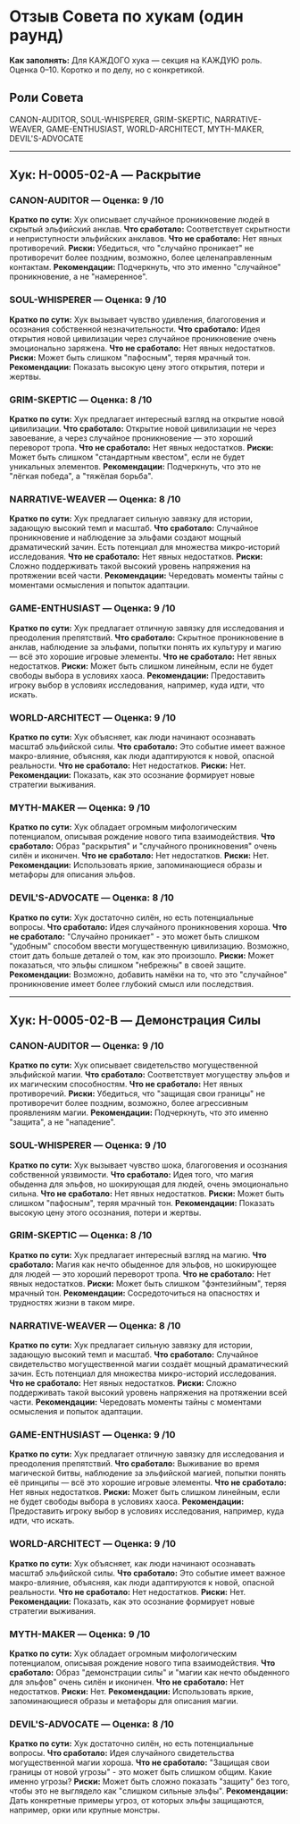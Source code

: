# Отзыв Совета по хукам (один раунд)

**Как заполнять:** Для КАЖДОГО хука — секция на КАЖДУЮ роль. Оценка 0–10. Коротко и по делу, но с конкретикой.

## Роли Совета
CANON-AUDITOR, SOUL-WHISPERER, GRIM-SKEPTIC, NARRATIVE-WEAVER, GAME-ENTHUSIAST, WORLD-ARCHITECT, MYTH-MAKER, DEVIL'S-ADVOCATE

---

## Хук: H-0005-02-A — Раскрытие

### CANON-AUDITOR — Оценка: 9 /10
**Кратко по сути:** Хук описывает случайное проникновение людей в скрытый эльфийский анклав.
**Что сработало:** Соответствует скрытности и неприступности эльфийских анклавов.
**Что не сработало:** Нет явных противоречий.
**Риски:** Убедиться, что "случайно проникает" не противоречит более поздним, возможно, более целенаправленным контактам.
**Рекомендации:** Подчеркнуть, что это именно "случайное" проникновение, а не "намеренное".

### SOUL-WHISPERER — Оценка: 9 /10
**Кратко по сути:** Хук вызывает чувство удивления, благоговения и осознания собственной незначительности.
**Что сработало:** Идея открытия новой цивилизации через случайное проникновение очень эмоционально заряжена.
**Что не сработало:** Нет явных недостатков.
**Риски:** Может быть слишком "пафосным", теряя мрачный тон.
**Рекомендации:** Показать высокую цену этого открытия, потери и жертвы.

### GRIM-SKEPTIC — Оценка: 8 /10
**Кратко по сути:** Хук предлагает интересный взгляд на открытие новой цивилизации.
**Что сработало:** Открытие новой цивилизации не через завоевание, а через случайное проникновение — это хороший переворот тропа.
**Что не сработало:** Нет явных недостатков.
**Риски:** Может быть слишком "стандартным квестом", если не будет уникальных элементов.
**Рекомендации:** Подчеркнуть, что это не "лёгкая победа", а "тяжёлая борьба".

### NARRATIVE-WEAVER — Оценка: 8 /10
**Кратко по сути:** Хук предлагает сильную завязку для истории, задающую высокий темп и масштаб.
**Что сработало:** Случайное проникновение и наблюдение за эльфами создают мощный драматический зачин. Есть потенциал для множества микро-историй исследования.
**Что не сработало:** Нет явных недостатков.
**Риски:** Сложно поддерживать такой высокий уровень напряжения на протяжении всей части.
**Рекомендации:** Чередовать моменты тайны с моментами осмысления и попыток адаптации.

### GAME-ENTHUSIAST — Оценка: 9 /10
**Кратко по сути:** Хук предлагает отличную завязку для исследования и преодоления препятствий.
**Что сработало:** Скрытное проникновение в анклав, наблюдение за эльфами, попытки понять их культуру и магию — всё это хорошие игровые элементы.
**Что не сработало:** Нет явных недостатков.
**Риски:** Может быть слишком линейным, если не будет свободы выбора в условиях хаоса.
**Рекомендации:** Предоставить игроку выбор в условиях исследования, например, куда идти, что искать.

### WORLD-ARCHITECT — Оценка: 9 /10
**Кратко по сути:** Хук объясняет, как люди начинают осознавать масштаб эльфийской силы.
**Что сработало:** Это событие имеет важное макро-влияние, объясняя, как люди адаптируются к новой, опасной реальности.
**Что не сработало:** Нет недостатков.
**Риски:** Нет.
**Рекомендации:** Показать, как это осознание формирует новые стратегии выживания.

### MYTH-MAKER — Оценка: 9 /10
**Кратко по сути:** Хук обладает огромным мифологическим потенциалом, описывая рождение нового типа взаимодействия.
**Что сработало:** Образ "раскрытия" и "случайного проникновения" очень силён и иконичен.
**Что не сработало:** Нет недостатков.
**Риски:** Нет.
**Рекомендации:** Использовать яркие, запоминающиеся образы и метафоры для описания эльфов.

### DEVIL'S-ADVOCATE — Оценка: 8 /10
**Кратко по сути:** Хук достаточно силён, но есть потенциальные вопросы.
**Что сработало:** Идея случайного проникновения хороша.
**Что не сработало:** "Случайно проникает" - это может быть слишком "удобным" способом ввести могущественную цивилизацию. Возможно, стоит дать больше деталей о том, как это произошло.
**Риски:** Может показаться, что эльфы слишком "небрежны" в своей защите.
**Рекомендации:** Возможно, добавить намёки на то, что это "случайное" проникновение имеет более глубокий смысл или последствия.

---

## Хук: H-0005-02-B — Демонстрация Силы

### CANON-AUDITOR — Оценка: 9 /10
**Кратко по сути:** Хук описывает свидетельство могущественной эльфийской магии.
**Что сработало:** Соответствует могуществу эльфов и их магическим способностям.
**Что не сработало:** Нет явных противоречий.
**Риски:** Убедиться, что "защищая свои границы" не противоречит более поздним, возможно, более агрессивным проявлениям магии.
**Рекомендации:** Подчеркнуть, что это именно "защита", а не "нападение".

### SOUL-WHISPERER — Оценка: 9 /10
**Кратко по сути:** Хук вызывает чувство шока, благоговения и осознания собственной уязвимости.
**Что сработало:** Идея того, что магия обыденна для эльфов, но шокирующая для людей, очень эмоционально сильна.
**Что не сработало:** Нет явных недостатков.
**Риски:** Может быть слишком "пафосным", теряя мрачный тон.
**Рекомендации:** Показать высокую цену этого осознания, потери и жертвы.

### GRIM-SKEPTIC — Оценка: 8 /10
**Кратко по сути:** Хук предлагает интересный взгляд на магию.
**Что сработало:** Магия как нечто обыденное для эльфов, но шокирующее для людей — это хороший переворот тропа.
**Что не сработало:** Нет явных недостатков.
**Риски:** Может быть слишком "фэнтезийным", теряя мрачный тон.
**Рекомендации:** Сосредоточиться на опасностях и трудностях жизни в таком мире.

### NARRATIVE-WEAVER — Оценка: 8 /10
**Кратко по сути:** Хук предлагает сильную завязку для истории, задающую высокий темп и масштаб.
**Что сработало:** Случайное свидетельство могущественной магии создаёт мощный драматический зачин. Есть потенциал для множества микро-историй исследования.
**Что не сработало:** Нет явных недостатков.
**Риски:** Сложно поддерживать такой высокий уровень напряжения на протяжении всей части.
**Рекомендации:** Чередовать моменты тайны с моментами осмысления и попыток адаптации.

### GAME-ENTHUSIAST — Оценка: 9 /10
**Кратко по сути:** Хук предлагает отличную завязку для исследования и преодоления препятствий.
**Что сработало:** Выживание во время магической битвы, наблюдение за эльфийской магией, попытки понять её принципы — всё это хорошие игровые элементы.
**Что не сработало:** Нет явных недостатков.
**Риски:** Может быть слишком линейным, если не будет свободы выбора в условиях хаоса.
**Рекомендации:** Предоставить игроку выбор в условиях исследования, например, куда идти, что искать.

### WORLD-ARCHITECT — Оценка: 9 /10
**Кратко по сути:** Хук объясняет, как люди начинают осознавать масштаб эльфийской силы.
**Что сработало:** Это событие имеет важное макро-влияние, объясняя, как люди адаптируются к новой, опасной реальности.
**Что не сработало:** Нет недостатков.
**Риски:** Нет.
**Рекомендации:** Показать, как это осознание формирует новые стратегии выживания.

### MYTH-MAKER — Оценка: 9 /10
**Кратко по сути:** Хук обладает огромным мифологическим потенциалом, описывая рождение нового типа взаимодействия.
**Что сработало:** Образ "демонстрации силы" и "магии как нечто обыденного для эльфов" очень силён и иконичен.
**Что не сработало:** Нет недостатков.
**Риски:** Нет.
**Рекомендации:** Использовать яркие, запоминающиеся образы и метафоры для описания магии.

### DEVIL'S-ADVOCATE — Оценка: 8 /10
**Кратко по сути:** Хук достаточно силён, но есть потенциальные вопросы.
**Что сработало:** Идея случайного свидетельства могущественной магии хороша.
**Что не сработало:** "Защищая свои границы от новой угрозы" - это может быть слишком общим. Какие именно угрозы?
**Риски:** Может быть сложно показать "защиту" без того, чтобы это не выглядело как "слишком сильные эльфы".
**Рекомендации:** Дать конкретные примеры угроз, от которых эльфы защищаются, например, орки или крупные монстры.
